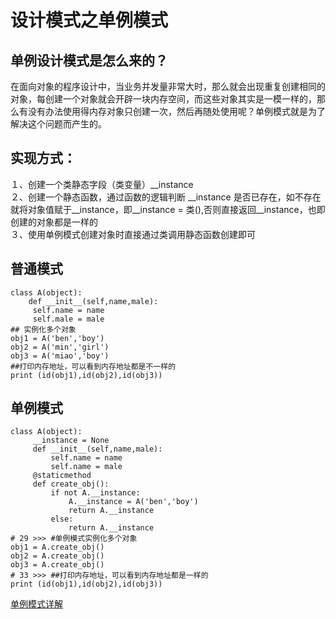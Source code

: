 # 设计模式之单例模式
## 单例设计模式是怎么来的？
在面向对象的程序设计中，当业务并发量非常大时，那么就会出现重复创建相同的对象，每创建一个对象就会开辟一块内存空间，而这些对象其实是一模一样的，那么有没有办法使用得内存对象只创建一次，然后再随处使用呢？单例模式就是为了解决这个问题而产生的。

## 实现方式：
１、创建一个类静态字段（类变量）__instance  
２、创建一个静态函数，通过函数的逻辑判断 __instance 是否已存在，如不存在就将对象值赋于__instance，即__instance = 类(),否则直接返回__instance，也即创建的对象都是一样的  
３、使用单例模式创建对象时直接通过类调用静态函数创建即可
## 普通模式
```
class A(object):
    def __init__(self,name,male):
     self.name = name
     self.male = male
## 实例化多个对象
obj1 = A('ben','boy')
obj2 = A('min','girl')
obj3 = A('miao','boy')
##打印内存地址，可以看到内存地址都是不一样的
print (id(obj1),id(obj2),id(obj3))
```
## 单例模式
```
class A(object):
     __instance = None
     def __init__(self,name,male):
         self.name = name
         self.name = male
     @staticmethod
     def create_obj():
         if not A.__instance:
             A.__instance = A('ben','boy')
             return A.__instance
         else:
             return A.__instance
# 29 >>> #单例模式实例化多个对象
obj1 = A.create_obj()
obj2 = A.create_obj()
obj3 = A.create_obj()
# 33 >>> ##打印内存地址，可以看到内存地址都是一样的
print (id(obj1),id(obj2),id(obj3))
```
[单例模式详解](https://www.cnblogs.com/xiaogongzi/p/8615208.html#%E5%8D%95%E5%88%A9%E6%A8%A1%E5%BC%8F)